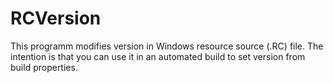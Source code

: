 # RCVersion
This programm modifies version in Windows resource source (.RC) file.
The intention is that you can use it in an automated build to set version from build properties.
